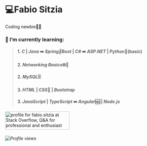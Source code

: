 # 💻Fabio Sitzia
Coding newbie👶🏻



### 🌱 I’m currently learning:

> #### 1. *C* | *Java* ➡️ *Spring🌱Boot* | *C#* ➡️ *ASP.NET* | *Python*🐍(basic) 
> #### 2. *Networking Basics*🌐🔗
> #### 2. *MySQL*🗄️
> #### 3. *HTML* | *CSS*📑 | *Bootstrap* 
> #### 3. *JavaScript* | *TypeScript* ➡️ *Angular*🆖 | *Node.js*


<a href="https://stackoverflow.com/users/18159609/fabio-sitzia"><img src="https://stackoverflow.com/users/flair/18159609.png" width="208" height="58" alt="profile for fabio.sitzia at Stack Overflow, Q&amp;A for professional and enthusiast programmers" title="profile for fabio.sitzia at Stack Overflow, Q&amp;A for professional and enthusiast programmers"></a>



###### ![Profile views](https://gpvc.arturio.dev/fabiositzia)
